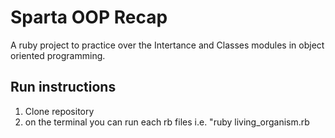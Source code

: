# Sparta OOP Recap

A ruby project to practice over the Intertance and Classes modules in object oriented programming. 

## Run instructions
1. Clone repository
2. on the terminal you can run each rb files i.e. "ruby living_organism.rb